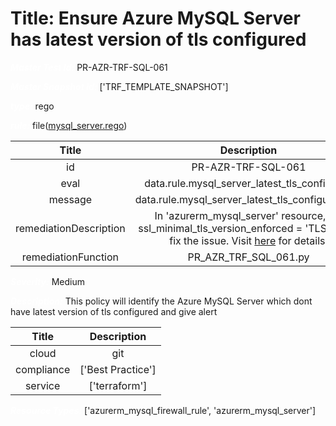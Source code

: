 



# Title: Ensure Azure MySQL Server has latest version of tls configured


***<font color="white">Master Test Id:</font>*** PR-AZR-TRF-SQL-061

***<font color="white">Master Snapshot Id:</font>*** ['TRF_TEMPLATE_SNAPSHOT']

***<font color="white">type:</font>*** rego

***<font color="white">rule:</font>*** file([mysql_server.rego])  
  
  
  
  

|Title|Description|
| :---: | :---: |
|id|PR-AZR-TRF-SQL-061|
|eval|data.rule.mysql_server_latest_tls_configured|
|message|data.rule.mysql_server_latest_tls_configured_err|
|remediationDescription|In 'azurerm_mysql_server' resource, set ssl_minimal_tls_version_enforced = 'TLS1_2' to fix the issue. Visit <a href='https://registry.terraform.io/providers/hashicorp/azurerm/latest/docs/resources/mysql_server#ssl_minimal_tls_version_enforced' target='_blank'>here</a> for details.|
|remediationFunction|PR_AZR_TRF_SQL_061.py|


***<font color="white">Severity:</font>*** Medium

***<font color="white">Description:</font>*** This policy will identify the Azure MySQL Server which dont have latest version of tls configured and give alert  
  
  

|Title|Description|
| :---: | :---: |
|cloud|git|
|compliance|['Best Practice']|
|service|['terraform']|


***<font color="white">Resource Types:</font>*** ['azurerm_mysql_firewall_rule', 'azurerm_mysql_server']


[mysql_server.rego]: https://github.com/prancer-io/prancer-compliance-test/tree/master/azure/terraform/mysql_server.rego
